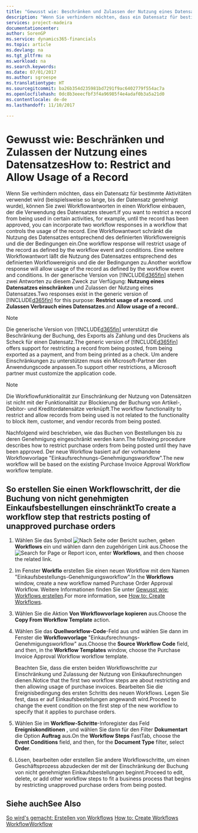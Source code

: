 ```yaml
---
title: "Gewusst wie: Beschränken und Zulassen der Nutzung eines Datensatzes | Microsoft Docs"
description: "Wenn Sie verhindern möchten, dass ein Datensatz für bestimmte Aktivitäten verwendet wird (beispielsweise so lange, bis der Datensatz genehmigt wurde), können Sie zwei Workflowantworten in einen Workflow einbauen, der die Verwendung des Datensatzes steuert."
services: project-madeira
documentationcenter: 
author: SorenGP
ms.service: dynamics365-financials
ms.topic: article
ms.devlang: na
ms.tgt_pltfrm: na
ms.workload: na
ms.search.keywords: 
ms.date: 07/01/2017
ms.author: sgroespe
ms.translationtype: HT
ms.sourcegitcommit: ba26b354d235981bd7291f9ac6402779f554ac7a
ms.openlocfilehash: 0dc8b3eeecfbf3f4a96985f4e4adaf0b3a5a21d0
ms.contentlocale: de-de
ms.lasthandoff: 11/10/2017

---
```

# <a name="how-to-restrict-and-allow-usage-of-a-record"></a><span data-ttu-id="956bf-103">Gewusst wie: Beschränken und Zulassen der Nutzung eines Datensatzes</span><span class="sxs-lookup"><span data-stu-id="956bf-103">How to: Restrict and Allow Usage of a Record</span></span>
<span data-ttu-id="956bf-104">Wenn Sie verhindern möchten, dass ein Datensatz für bestimmte Aktivitäten verwendet wird (beispielsweise so lange, bis der Datensatz genehmigt wurde), können Sie zwei Workflowantworten in einen Workflow einbauen, der die Verwendung des Datensatzes steuert.</span><span class="sxs-lookup"><span data-stu-id="956bf-104">If you want to restrict a record from being used in certain activities, for example, until the record has been approved, you can incorporate two workflow responses in a workflow that controls the usage of the record.</span></span> <span data-ttu-id="956bf-105">Eine Workflowantwort schränkt die Nutzung des Datensatzes entsprechend des definierten Workflowereignis und die der Bedingungen ein.</span><span class="sxs-lookup"><span data-stu-id="956bf-105">One workflow response will restrict usage of the record as defined by the workflow event and conditions.</span></span> <span data-ttu-id="956bf-106">Eine weitere Workflowantwort läßt die Nutzung des Datensatzes entsprechend des definierten Workflowereignis und die der Bedingungen zu.</span><span class="sxs-lookup"><span data-stu-id="956bf-106">Another workflow response will allow usage of the record as defined by the workflow event and conditions.</span></span> <span data-ttu-id="956bf-107">In der generische Version von [!INCLUDE[d365fin](includes/d365fin_md.md)] stehen zwei Antworten zu diesem Zweck zur Verfügung: **Nutzung eines Datensatzes einschränken** und Zulassen der Nutzung eines Datensatzes.</span><span class="sxs-lookup"><span data-stu-id="956bf-107">Two responses exist in the generic version of [!INCLUDE[d365fin](includes/d365fin_md.md)] for this purpose: **Restrict usage of a record.**</span></span> <span data-ttu-id="956bf-108">und **Zulassen Verbrauch eines Datensatzes**.</span><span class="sxs-lookup"><span data-stu-id="956bf-108">and **Allow usage of a record.**.</span></span>

> [!NOTE]  
>  <span data-ttu-id="956bf-109">Die generische Version von [!INCLUDE[d365fin](includes/d365fin_md.md)] unterstützt die Beschränkung der Buchung, des Exports als Zahlung und des Druckens als Scheck für einen Datensatz.</span><span class="sxs-lookup"><span data-stu-id="956bf-109">The generic version of [!INCLUDE[d365fin](includes/d365fin_md.md)] offers support for restricting a record from being posted, from being exported as a payment, and from being printed as a check.</span></span> <span data-ttu-id="956bf-110">Um andere Einschränkungen zu unterstützen muss ein Microsoft-Partner den Anwendungscode anpassen.</span><span class="sxs-lookup"><span data-stu-id="956bf-110">To support other restrictions, a Microsoft partner must customize the application code.</span></span>  

> [!NOTE]  
>  <span data-ttu-id="956bf-111">Die Workflowfunktionalität zur Einschränkung der Nutzung von Datensätzen ist nicht mit der Funktionalität zur Blockierung der Buchung von Artikel-, Debitor- und Kreditordatensätze verknüpft.</span><span class="sxs-lookup"><span data-stu-id="956bf-111">The workflow functionality to restrict and allow records from being used is not related to the functionality to block item, customer, and vendor records from being posted.</span></span>

<span data-ttu-id="956bf-112">Nachfolgend wird beschrieben, wie das Buchen von Bestellungen bis zu deren Genehmigung eingeschränkt werden kann.</span><span class="sxs-lookup"><span data-stu-id="956bf-112">The following procedure describes how to restrict purchase orders from being posted until they have been approved.</span></span> <span data-ttu-id="956bf-113">Der neue Workflow basiert auf der vorhandene Workflowvorlage "Einkaufsrechnungs-Genehmigungsworkflow".</span><span class="sxs-lookup"><span data-stu-id="956bf-113">The new workflow will be based on the existing Purchase Invoice Approval Workflow workflow template.</span></span>  

## <a name="to-create-a-workflow-step-that-restricts-posting-of-unapproved-purchase-orders"></a><span data-ttu-id="956bf-114">So erstellen Sie einen Workflowschritt, der die Buchung von nicht genehmigten Einkaufsbestellungen einschränkt</span><span class="sxs-lookup"><span data-stu-id="956bf-114">To create a workflow step that restricts posting of unapproved purchase orders</span></span>  
1. <span data-ttu-id="956bf-115">Wählen Sie das Symbol ![Nach Seite oder Bericht suchen](media/ui-search/search_small.png "Symbol Nach Seite oder Bericht suchen"), geben **Workflows** ein und wählen dann den zugehörigen Link aus.</span><span class="sxs-lookup"><span data-stu-id="956bf-115">Choose the ![Search for Page or Report](media/ui-search/search_small.png "Search for Page or Report icon") icon, enter **Workflows**, and then choose the related link.</span></span>  
2. <span data-ttu-id="956bf-116">Im Fenster **Workflo** erstellen Sie einen neuen Workflow mit dem Namen "Einkaufsbestellungs-Genehmigungsworkflow".</span><span class="sxs-lookup"><span data-stu-id="956bf-116">In the **Workflows** window, create a new workflow named Purchase Order Approval Workflow.</span></span> <span data-ttu-id="956bf-117">Weitere Informationen finden Sie unter [Gewusst wie: Workflows erstellen](across-how-to-create-workflows.md).</span><span class="sxs-lookup"><span data-stu-id="956bf-117">For more information, see [How to: Create Workflows](across-how-to-create-workflows.md).</span></span>  
3. <span data-ttu-id="956bf-118">Wählen Sie die Aktion **Von Workflowvorlage kopieren** aus.</span><span class="sxs-lookup"><span data-stu-id="956bf-118">Choose the **Copy From Workflow Template** action.</span></span>  
4. <span data-ttu-id="956bf-119">Wählen Sie das **Quellworkflow-Code**-Feld aus und wählen Sie dann im Fenster die **Workflowvorlage** "Einkaufsrechnungs-Genehmigungsworkflow" aus.</span><span class="sxs-lookup"><span data-stu-id="956bf-119">Choose the **Source Workflow Code** field, and then, in the **Workflow Templates** window, choose the Purchase Invoice Approval Workflow workflow template.</span></span>  

     <span data-ttu-id="956bf-120">Beachten Sie, dass die ersten beiden Workflowschritte zur Einschränkung und Zulassung der Nutzung von Einkaufsrechnungen dienen.</span><span class="sxs-lookup"><span data-stu-id="956bf-120">Notice that the first two workflow steps are about restricting and then allowing usage of purchase invoices.</span></span> <span data-ttu-id="956bf-121">Bearbeiten Sie die Ereignisbedingung des ersten Schritts des neuen Workflows. Legen Sie fest, dass er auf Einkaufsbestellungen angewandt wird.</span><span class="sxs-lookup"><span data-stu-id="956bf-121">Proceed to change the event condition on the first step of the new workflow to specify that it applies to purchase orders.</span></span>  
5. <span data-ttu-id="956bf-122">Wählen Sie im **Workflow-Schritte**-Inforegister das Feld **Ereigniskonditionen** , und wählen Sie dann für den Filter **Dokumentart** die Option **Auftrag** aus.</span><span class="sxs-lookup"><span data-stu-id="956bf-122">On the **Workflow Steps** FastTab, choose the **Event Conditions** field, and then, for the **Document Type** filter, select **Order**.</span></span>  
6. <span data-ttu-id="956bf-123">Lösen, bearbeiten oder erstellen Sie andere Workflowschritte, um einen Geschäftsprozess abzudecken der mit der Einschränkung der Buchung von nicht genehmigten Einkaufsbestellungen beginnt.</span><span class="sxs-lookup"><span data-stu-id="956bf-123">Proceed to edit, delete, or add other workflow steps to fit a business process that begins by restricting unapproved purchase orders from being posted.</span></span>  

## <a name="see-also"></a><span data-ttu-id="956bf-124">Siehe auch</span><span class="sxs-lookup"><span data-stu-id="956bf-124">See Also</span></span>  
<span data-ttu-id="956bf-125">[So wird's gemacht: Erstellen von Workflows](across-how-to-create-workflows.md) </span><span class="sxs-lookup"><span data-stu-id="956bf-125">[How to: Create Workflows](across-how-to-create-workflows.md) </span></span>  
[<span data-ttu-id="956bf-126">Workflow</span><span class="sxs-lookup"><span data-stu-id="956bf-126">Workflow</span></span>](across-workflow.md)   

